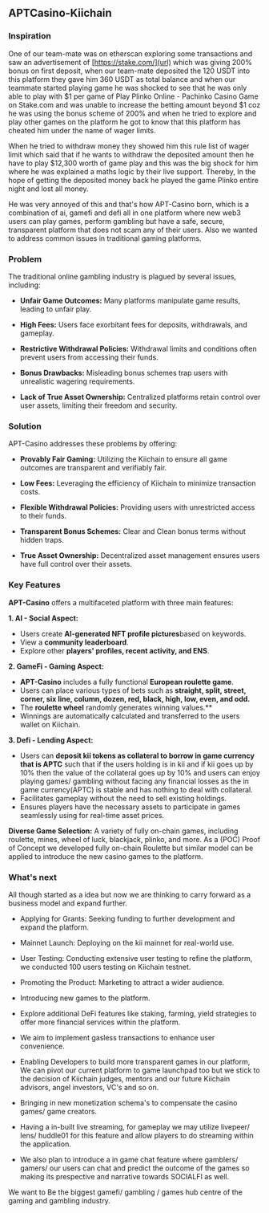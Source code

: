 ## APTCasino-Kiichain

### Inspiration
One of our team-mate was on etherscan exploring some transactions and saw an advertisement of [https://stake.com/](url) which was giving 200% bonus on first deposit, when our team-mate deposited the 120 USDT into this platform they gave him 360 USDT as total balance and when our teammate started playing game he was shocked to see that he was only able to play with $1 per game of Play Plinko Online - Pachinko Casino Game on Stake.com and was unable to increase the betting amount beyond $1 coz he was using the bonus scheme of 200% and when he tried to explore and play other games on the platform he got to know that this platform has cheated him under the name of wager limits.

When he tried to withdraw money they showed him this rule list of wager limit which said that if he wants to withdraw the deposited amount then he have to play $12,300 worth of game play and this was the big shock for him where he was explained a maths logic by their live support. Thereby, In the hope of getting the deposited money back he played the game Plinko entire night and lost all money.

He was very annoyed of this and that's how APT-Casino born, which is a combination of ai, gamefi and defi all in one platform where new web3 users can play games, perform gambling but have a safe, secure, transparent platform that does not scam any of their users. Also we wanted to address common issues in traditional gaming platforms.

### Problem
The traditional online gambling industry is plagued by several issues, including:
- **Unfair Game Outcomes:** Many platforms manipulate game results, leading to unfair play.

- **High Fees:** Users face exorbitant fees for deposits, withdrawals, and gameplay.

- **Restrictive Withdrawal Policies:** Withdrawal limits and conditions often prevent users from accessing their funds.

- **Bonus Drawbacks:** Misleading bonus schemes trap users with unrealistic wagering requirements.

- **Lack of True Asset Ownership:** Centralized platforms retain control over user assets, limiting their freedom and security.

### Solution
 APT-Casino addresses these problems by offering:
- **Provably Fair Gaming:** Utilizing the Kiichain to ensure all game outcomes are transparent and verifiably fair.



- **Low Fees:** Leveraging the efficiency of Kiichain to minimize transaction costs.

- **Flexible Withdrawal Policies:** Providing users with unrestricted access to their funds.

- **Transparent Bonus Schemes:** Clear and Clean bonus terms without hidden traps.

- **True Asset Ownership:** Decentralized asset management ensures users have full control over their assets.

### Key Features
**APT-Casino** offers a multifaceted platform with three main features:

**1. AI - Social Aspect:**
- Users create **AI-generated NFT profile pictures**based on keywords.
- View a **community leaderboard**.
- Explore other **players' profiles, recent activity, and ENS**.

**2. GameFi - Gaming Aspect:**
- **APT-Casino** includes a fully functional **European roulette game**.
- Users can place various types of bets such as **straight, split, street, corner, six line, column, dozen, red, black, high, low, even, and odd.**
- The **roulette wheel** randomly generates winning values.**
- Winnings are automatically calculated and transferred to the users wallet on Kiichain.

**3. Defi - Lending Aspect:**
- Users can **deposit kii tokens as collateral to borrow in game currency that is APTC** such that if the users holding is in kii and if kii goes up by 10% then the value of the collateral goes up by 10% and users can enjoy playing games/ gambling without facing any financial losses as the in game currency(APTC) is stable and has nothing to deal with collateral.
- Facilitates gameplay without the need to sell existing holdings.
- Ensures players have the necessary assets to participate in games seamlessly using for real-time asset prices.

**Diverse Game Selection:** A variety of fully on-chain games, including roulette, mines, wheel of luck, blackjack, plinko, and more. As a (POC) Proof of Concept we developed fully on-chain Roulette but similar model can be applied to introduce the new casino games to the platform.



### What's next
All though started as a idea but now we are thinking to carry forward as a business model and expand further.

- Applying for Grants: Seeking funding to further development and expand the platform.

- Mainnet Launch: Deploying on the kii mainnet for real-world use.

- User Testing: Conducting extensive user testing to refine the platform, we conducted 100 users testing on Kiichain testnet.

- Promoting the Product: Marketing to attract a wider audience.

- Introducing new games to the platform.

- Explore additional DeFi features like staking, farming, yield strategies to offer more financial services within the platform.

- We aim to implement gasless transactions to enhance user convenience.

- Enabling Developers to build more transparent games in our platform, We can pivot our current platform to game launchpad too but we stick to the decision of Kiichain judges, mentors and our future Kiichain advisors, angel investors, VC's and so on.

- Bringing in new monetization schema's to compensate the casino games/ game creators.

- Having a in-built live streaming, for gameplay we may utilize livepeer/ lens/ huddle01 for this feature and allow players to do streaming within the application.

- We also plan to introduce a in game chat feature where gamblers/ gamers/ our users can chat and predict the outcome of the games so making its prespective and narrative towards SOCIALFI as well.

We want to Be the biggest gamefi/ gambling / games hub centre of the gaming and gambling industry.